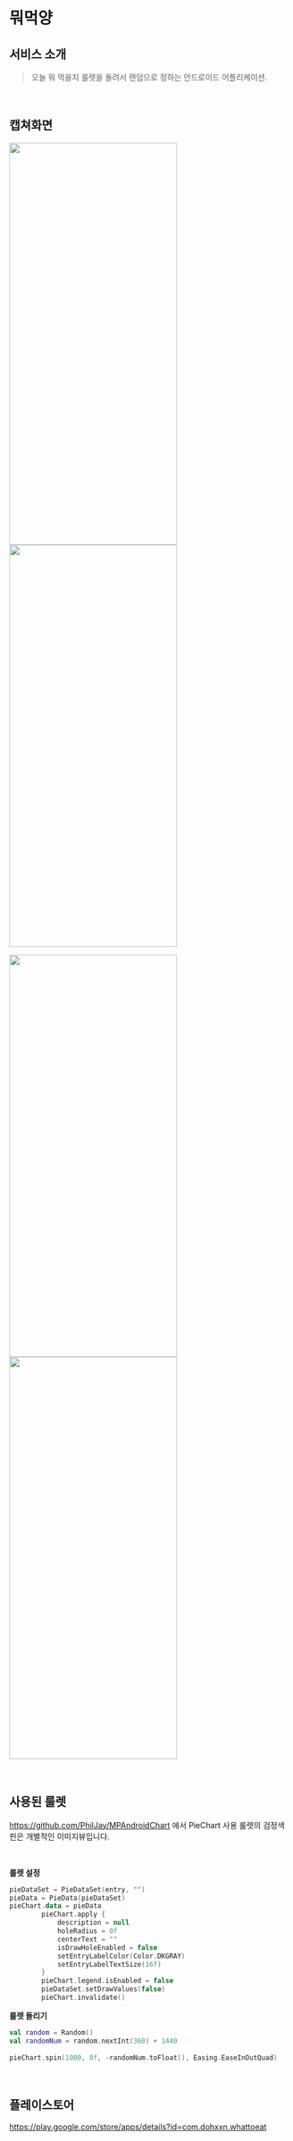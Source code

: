 # 뭐먹양

## 서비스 소개
> 오늘 뭐 먹을지 룰렛을 돌려서 랜덤으로 정하는 안드로이드 어플리케이션.

<br>

## 캡쳐화면
<img src = "https://user-images.githubusercontent.com/41279544/119465400-96e43800-bd7e-11eb-9af1-103dadbad7d0.jpg" width="300" height="720"><img src = "https://user-images.githubusercontent.com/41279544/119465437-9fd50980-bd7e-11eb-8298-0cabe10f0377.jpg" width="300" height="720">

<img src = "https://user-images.githubusercontent.com/41279544/119465446-a19ecd00-bd7e-11eb-91a3-87e8d0cd47b0.jpg" width="300" height="720"><img src = "https://user-images.githubusercontent.com/41279544/119465421-9c418280-bd7e-11eb-9668-5b1d20d1c4b1.jpg" width="300" height="720">

<br>

## 사용된 룰렛

https://github.com/PhilJay/MPAndroidChart  에서 PieChart 사용
룰렛의 검정색 핀은 개별적인 이미지뷰입니다. 

<br>

**룰렛 설정**
```Kotlin
pieDataSet = PieDataSet(entry, "")
pieData = PieData(pieDataSet)
pieChart.data = pieData
        pieChart.apply {
            description = null
            holeRadius = 0f
            centerText = ""
            isDrawHoleEnabled = false
            setEntryLabelColor(Color.DKGRAY)
            setEntryLabelTextSize(16f)
        }
        pieChart.legend.isEnabled = false
        pieDataSet.setDrawValues(false)
        pieChart.invalidate()
```

**룰렛 돌리기**
```Kotlin
val random = Random()
val randomNum = random.nextInt(360) + 1440
        
pieChart.spin(1000, 0f, -randomNum.toFloat(), Easing.EaseInOutQuad)
```

<br>

## 플레이스토어 
https://play.google.com/store/apps/details?id=com.dohxxn.whattoeat
